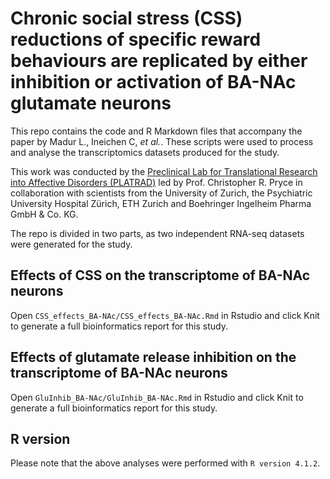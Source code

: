# Chronic social stress (CSS) reductions of specific reward behaviours are replicated by either inhibition or activation of BA-NAc glutamate neurons

This repo contains the code and R Markdown files that accompany the paper by Madur L., Ineichen C, *et al.*. These scripts were used to process and analyse the transcriptomics datasets produced for the study.

This work was conducted by the [Preclinical Lab for Translational Research into Affective Disorders (PLATRAD)](https://www.dppp.uzh.ch/en/researchgroups/researchgroups/preclinicallab.html) led by Prof. Christopher R. Pryce in collaboration with scientists from the University of Zurich, the Psychiatric University Hospital Zürich, ETH Zurich and Boehringer Ingelheim Pharma GmbH & Co. KG.

The repo is divided in two parts, as two independent RNA-seq datasets were generated for the study.

## Effects of CSS on the transcriptome of BA-NAc neurons

Open `CSS_effects_BA-NAc/CSS_effects_BA-NAc.Rmd` in Rstudio and click Knit to generate a full bioinformatics report for this study.

## Effects of glutamate release inhibition on the transcriptome of BA-NAc neurons

Open `GluInhib_BA-NAc/GluInhib_BA-NAc.Rmd` in Rstudio and click Knit to generate a full bioinformatics report for this study.

## R version

Please note that the above analyses were performed with `R version 4.1.2`.
